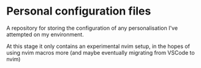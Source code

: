 # Personal configuration files
A repository for storing the configuration of any personalisation I've attempted on my environment.

At this stage it only contains an experimental nvim setup, in the hopes of using nvim macros more (and maybe eventually migrating from VSCode to nvim)
